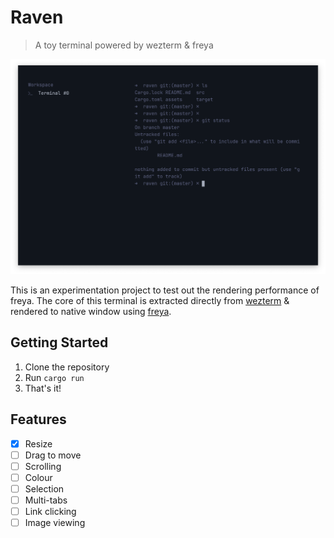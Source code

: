 # Raven
> A toy terminal powered by wezterm & freya

<p align="center">
  <img src="screenshot.png">
</p>

This is an experimentation project to test out the rendering performance of freya. The core of this terminal is extracted directly from [wezterm][1] & rendered to native window using [freya][2].

## Getting Started

1. Clone the repository
2. Run `cargo run`
3. That's it!

## Features

- [x] Resize
- [ ] Drag to move
- [ ] Scrolling
- [ ] Colour
- [ ] Selection
- [ ] Multi-tabs
- [ ] Link clicking
- [ ] Image viewing

[1]: https://github.com/wez/wezterm/tree/main
[2]: https://github.com/marc2332/freya